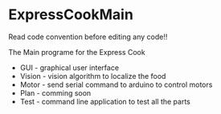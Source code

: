 ExpressCookMain
===============
Read code convention before editing any code!!

The Main programe for the Express Cook
* GUI - graphical user interface
* Vision - vision algorithm to localize the food
* Motor - send serial command to arduino to control motors
* Plan - comming soon
* Test - command line application to test all the parts
